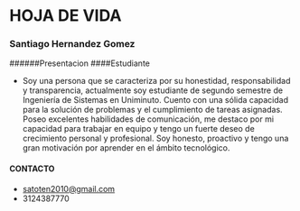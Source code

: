 # HOJA DE VIDA

###  Santiago Hernandez Gomez

######Presentacion
####Estudiante
- Soy una persona que se caracteriza por su honestidad, responsabilidad
y transparencia, actualmente soy estudiante de segundo semestre de
Ingeniería de Sistemas en Uniminuto. Cuento con una sólida capacidad
para la solución de problemas y el cumplimiento de tareas asignadas.
Poseo excelentes habilidades de comunicación, me destaco por mi
capacidad para trabajar en equipo y tengo un fuerte deseo de
crecimiento personal y profesional. Soy honesto, proactivo y tengo una
gran motivación por aprender en el ámbito tecnológico.

#### CONTACTO
- satoten2010@gmail.com
- 3124387770


